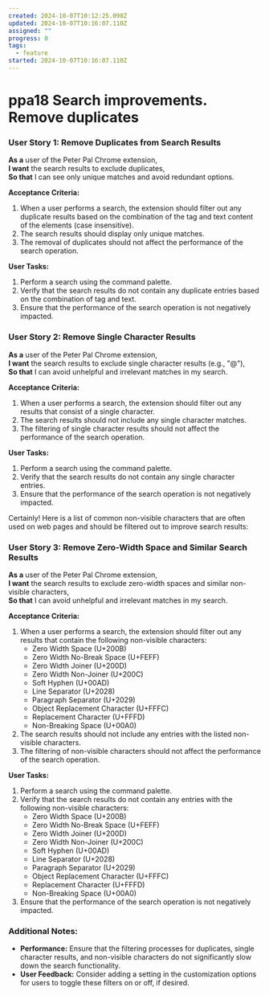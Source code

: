 ```yaml
---
created: 2024-10-07T10:12:25.098Z
updated: 2024-10-07T10:16:07.110Z
assigned: ""
progress: 0
tags:
  - feature
started: 2024-10-07T10:16:07.110Z
---
```


# ppa18 Search improvements. Remove duplicates

### User Story 1: Remove Duplicates from Search Results

**As a** user of the Peter Pal Chrome extension,  
**I want** the search results to exclude duplicates,  
**So that** I can see only unique matches and avoid redundant options.

**Acceptance Criteria:**
1. When a user performs a search, the extension should filter out any duplicate results based on the combination of the tag and text content of the elements (case insensitive).
2. The search results should display only unique matches.
3. The removal of duplicates should not affect the performance of the search operation.

**User Tasks:**
1. Perform a search using the command palette.
2. Verify that the search results do not contain any duplicate entries based on the combination of tag and text.
3. Ensure that the performance of the search operation is not negatively impacted.

### User Story 2: Remove Single Character Results

**As a** user of the Peter Pal Chrome extension,  
**I want** the search results to exclude single character results (e.g., "@"),  
**So that** I can avoid unhelpful and irrelevant matches in my search.

**Acceptance Criteria:**
1. When a user performs a search, the extension should filter out any results that consist of a single character.
2. The search results should not include any single character matches.
3. The filtering of single character results should not affect the performance of the search operation.

**User Tasks:**
1. Perform a search using the command palette.
2. Verify that the search results do not contain any single character entries.
3. Ensure that the performance of the search operation is not negatively impacted.


Certainly! Here is a list of common non-visible characters that are often used on web pages and should be filtered out to improve search results:

### User Story 3: Remove Zero-Width Space and Similar Search Results

**As a** user of the Peter Pal Chrome extension,  
**I want** the search results to exclude zero-width spaces and similar non-visible characters,  
**So that** I can avoid unhelpful and irrelevant matches in my search.

**Acceptance Criteria:**
1. When a user performs a search, the extension should filter out any results that contain the following non-visible characters:
   - Zero Width Space (U+200B)
   - Zero Width No-Break Space (U+FEFF)
   - Zero Width Joiner (U+200D)
   - Zero Width Non-Joiner (U+200C)
   - Soft Hyphen (U+00AD)
   - Line Separator (U+2028)
   - Paragraph Separator (U+2029)
   - Object Replacement Character (U+FFFC)
   - Replacement Character (U+FFFD)
   - Non-Breaking Space (U+00A0)
2. The search results should not include any entries with the listed non-visible characters.
3. The filtering of non-visible characters should not affect the performance of the search operation.

**User Tasks:**
1. Perform a search using the command palette.
2. Verify that the search results do not contain any entries with the following non-visible characters:
   - Zero Width Space (U+200B)
   - Zero Width No-Break Space (U+FEFF)
   - Zero Width Joiner (U+200D)
   - Zero Width Non-Joiner (U+200C)
   - Soft Hyphen (U+00AD)
   - Line Separator (U+2028)
   - Paragraph Separator (U+2029)
   - Object Replacement Character (U+FFFC)
   - Replacement Character (U+FFFD)
   - Non-Breaking Space (U+00A0)
3. Ensure that the performance of the search operation is not negatively impacted.

### Additional Notes:

- **Performance:** Ensure that the filtering processes for duplicates, single character results, and non-visible characters do not significantly slow down the search functionality.
- **User Feedback:** Consider adding a setting in the customization options for users to toggle these filters on or off, if desired.
